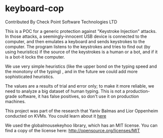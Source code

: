 # keyboard-cop
Contributed By Check Point Software Technologies LTD


This is a POC for a generic protection against "Keystroke Injection" attacks. In those attacks, a seemingly-innocent USB device is connected to the computer, and then emulates a keyboard and sends keystrokes to the computer. 
The program listens to the keystrokes and tries to find out (by using heuristics) if the source of the keystrokes is a human or a bot, and if it is a bot-it locks the computer.

We use very simple heuristics (like the upper bond on the typing speed and the monotony of the typing) , and in the future we could add more sophisticated heuristics.

The values are a results of trial and error only; to make it more reliable, we need to analyze a big dataset of human typing.
This is not a production-grade software, it has false positives, so don't use it on production machines.

This project was part of the research that Yaniv Balmas and Lior Oppenheim conducted on KVMs. You could learn about it [here](https://www.youtube.com/watch?v=47kZQ_4DgGo)

We used the globalmousekeyhoo library, which has an MIT license. You can find a copy of the license here: http://opensource.org/licenses/MIT

